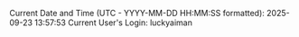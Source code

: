 Current Date and Time (UTC - YYYY-MM-DD HH:MM:SS formatted): 2025-09-23 13:57:53
Current User's Login: luckyaiman
